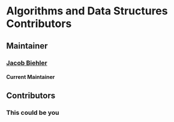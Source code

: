 # Algorithms and Data Structures Contributors

## Maintainer

### [Jacob Biehler](https://github.com/biehlerj)

#### Current Maintainer

## Contributors

### This could be you
